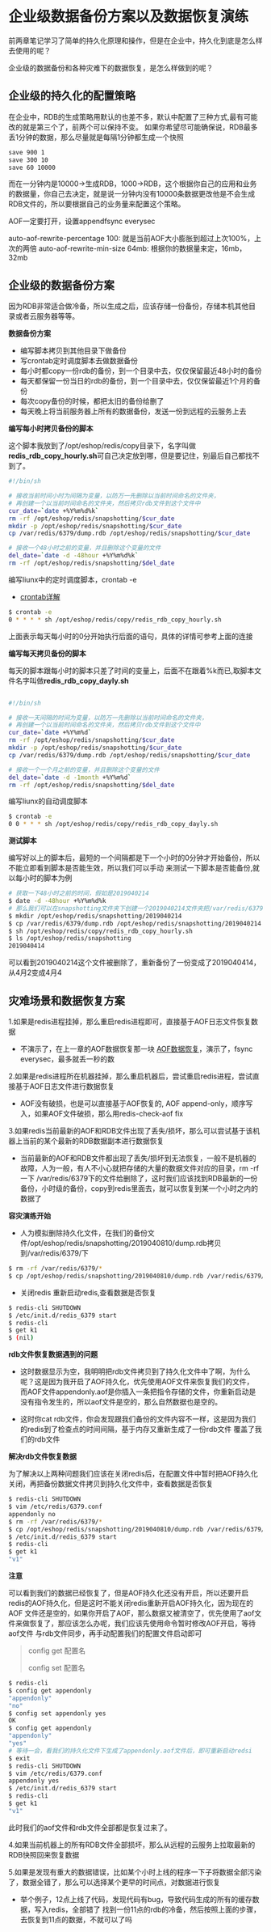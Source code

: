 # 企业级数据备份方案以及数据恢复演练

前两章笔记学习了简单的持久化原理和操作，但是在企业中，持久化到底是怎么样去使用的呢？

企业级的数据备份和各种灾难下的数据恢复，是怎么样做到的呢？


## 企业级的持久化的配置策略

在企业中，RDB的生成策略用默认的也差不多，默认中配置了三种方式,最有可能改的就是第三个了，前两个可以保持不变。
如果你希望尽可能确保说，RDB最多丢1分钟的数据，那么尽量就是每隔1分钟都生成一个快照

```bash
save 900 1
save 300 10
save 60 10000
```
而在一分钟内是10000->生成RDB，1000->RDB，这个根据你自己的应用和业务的数据量，你自己去决定，就是说一分钟内没有10000条数据更改他是不会生成
RDB文件的，所以要根据自己的业务量来配置这个策略。

AOF一定要打开，设置appendfsync everysec

auto-aof-rewrite-percentage 100: 就是当前AOF大小膨胀到超过上次100%，上次的两倍
auto-aof-rewrite-min-size 64mb: 根据你的数据量来定，16mb，32mb

## 企业级的数据备份方案

因为RDB非常适合做冷备，所以生成之后，应该存储一份备份，存储本机其他目录或者云服务器等等。

**数据备份方案**

- 编写脚本拷贝到其他目录下做备份
- 写crontab定时调度脚本去做数据备份
- 每小时都copy一份rdb的备份，到一个目录中去，仅仅保留最近48小时的备份
- 每天都保留一份当日的rdb的备份，到一个目录中去，仅仅保留最近1个月的备份
- 每次copy备份的时候，都把太旧的备份给删了
- 每天晚上将当前服务器上所有的数据备份，发送一份到远程的云服务上去

**编写每小时拷贝备份的脚本**

这个脚本我放到了/opt/eshop/redis/copy目录下，名字叫做**redis_rdb_copy_hourly.sh**可自己决定放到哪，但是要记住，别最后自己都找不到了。
```bash
#!/bin/sh

# 接收当前时间小时为间隔为变量，以防万一先删除以当前时间命名的文件夹，
# 再创建一个以当前时间命名的文件夹，然后拷贝rdb文件到这个文件中
cur_date=`date +%Y%m%d%k`
rm -rf /opt/eshop/redis/snapshotting/$cur_date
mkdir -p /opt/eshop/redis/snapshotting/$cur_date
cp /var/redis/6379/dump.rdb /opt/eshop/redis/snapshotting/$cur_date

# 接收一个48小时之前的变量，并且删除这个变量的文件
del_date=`date -d -48hour +%Y%m%d%k`
rm -rf /opt/eshop/redis/snapshotting/$del_date
```

编写liunx中的定时调度脚本，crontab -e

- [crontab详解](https://linuxtools-rst.readthedocs.io/zh_CN/latest/tool/crontab.html)


```bash
$ crontab -e
0 * * * * sh /opt/eshop/redis/copy/redis_rdb_copy_hourly.sh
```

上面表示每天每小时的0分开始执行后面的语句，具体的详情可参考上面的连接

**编写每天拷贝备份的脚本**

每天的脚本跟每小时的脚本只差了时间的变量上，后面不在跟着%k而已,取脚本文件名字叫做**redis_rdb_copy_dayly.sh**

```bash

#!/bin/sh

# 接收一天间隔的时间为变量，以防万一先删除以当前时间命名的文件夹，
# 再创建一个以当前时间命名的文件夹，然后拷贝rdb文件到这个文件中
cur_date=`date +%Y%m%d`
rm -rf /opt/eshop/redis/snapshotting/$cur_date
mkdir -p /opt/eshop/redis/snapshotting/$cur_date
cp /var/redis/6379/dump.rdb /opt/eshop/redis/snapshotting/$cur_date

# 接收一个一个月之前的变量，并且删除这个变量的文件
del_date=`date -d -1month +%Y%m%d`
rm -rf /opt/eshop/redis/snapshotting/$del_date
```
编写liunx的自动调度脚本

```bash
$ crontab -e
0 0 * * * sh /opt/eshop/redis/copy/redis_rdb_copy_dayly.sh
```

**测试脚本**

编写好以上的脚本后，最短的一个间隔都是下一个小时的0分钟才开始备份，所以不能立即看到脚本是否能生效，所以我们可以手动
来测试一下脚本是否能备份,就以每小时的脚本为例

```bash
# 获取一下48小时之前的时间，假如是2019040214
$ date -d -48hour +%Y%m%d%k
# 那么我们可以在snapshotting文件夹下创建一个2019040214文件夹把/var/redis/6379/dump.rdb拷贝进来
$ mkdir /opt/eshop/redis/snapshotting/2019040214
$ cp /var/redis/6379/dump.rdb /opt/eshop/redis/snapshotting/2019040214
$ sh /opt/eshop/redis/copy/redis_rdb_copy_hourly.sh
$ ls /opt/eshop/redis/snapshotting
2019040414
```
可以看到2019040214这个文件被删除了，重新备份了一份变成了2019040414，从4月2变成4月4

## 灾难场景和数据恢复方案

1.如果是redis进程挂掉，那么重启redis进程即可，直接基于AOF日志文件恢复数据

- 不演示了，在上一章的AOF数据恢复那一块
[AOF数据恢复](https://github.com/ywhs/YwhSpringCloud/blob/master/document/chapter1-20/%E5%A6%82%E4%BD%95%E5%AE%9E%E7%8E%B0redis%E7%9A%84%E6%8C%81%E4%B9%85%E5%8C%96.md#aof%E6%8C%81%E4%B9%85%E5%8C%96%E7%9A%84%E6%95%B0%E6%8D%AE%E6%81%A2%E5%A4%8D%E5%AE%9E%E9%AA%8C)，演示了，fsync everysec，最多就丢一秒的数

2.如果是redis进程所在机器挂掉，那么重启机器后，尝试重启redis进程，尝试直接基于AOF日志文件进行数据恢复

- AOF没有破损，也是可以直接基于AOF恢复的, AOF append-only，顺序写入，如果AOF文件破损，那么用redis-check-aof fix

3.如果redis当前最新的AOF和RDB文件出现了丢失/损坏，那么可以尝试基于该机器上当前的某个最新的RDB数据副本进行数据恢复

- 当前最新的AOF和RDB文件都出现了丢失/损坏到无法恢复，一般不是机器的故障，人为一般，有人不小心就把存储的大量的数据文件对应的目录，rm -rf一下
/var/redis/6379下的文件给删除了，这时我们应该找到RDB最新的一份备份，小时级的备份，copy到redis里面去，就可以恢复到某一个小时之内的数据了

**容灾演练开始**

- 人为模拟删除持久化文件，在我们的备份文件/opt/eshop/redis/snapshotting/2019040810/dump.rdb拷贝到/var/redis/6379/下

```bash
$ rm -rf /var/redis/6379/*
$ cp /opt/eshop/redis/snapshotting/2019040810/dump.rdb /var/redis/6379/
```

- 关闭redis 重新启动redis,查看数据是否恢复

```bash
$ redis-cli SHUTDOWN
$ /etc/init.d/redis_6379 start
$ redis-cli
$ get k1
$ (nil)
```

**rdb文件恢复数据遇到的问题**

- 这时数据显示为空，我明明把rdb文件拷贝到了持久化文件中了啊，为什么呢？这是因为我开启了AOF持久化，优先使用AOF文件来恢复我们的文件，
而AOF文件appendonly.aof是你插入一条把指令存储的文件，你重新启动是没有指令发生的，所以aof文件是空的，那么自然数据也是空的。

- 这时你cat rdb文件，你会发现跟我们备份的文件内容不一样，这是因为我们的redis到了检查点的时间间隔，基于内存又重新生成了一份rdb文件
覆盖了我们的rdb文件

**解决rdb文件恢复数据**

为了解决以上两种问题我们应该在关闭redis后，在配置文件中暂时把AOF持久化关闭，再把备份数据文件拷贝到持久化文件中，查看数据是否恢复

```bash
$ redis-cli SHUTDOWN
$ vim /etc/redis/6379.conf
appendonly no
$ rm -rf /var/redis/6379/*
$ cp /opt/eshop/redis/snapshotting/2019040810/dump.rdb /var/redis/6379/
$ /etc/init.d/redis_6379 start
$ redis-cli
$ get k1
"v1"
```

**注意**

可以看到我们的数据已经恢复了，但是AOF持久化还没有开启，所以还要开启redis的AOF持久化，但是这时不能关闭redis重新开启AOF持久化，因为现在的AOF
文件还是空的，如果你开启了AOF，那么数据又被清空了，优先使用了aof文件来做恢复了，那应该怎么办呢，我们应该先使用命令暂时修改AOF开启，等待aof文件
与rdb文件同步，再手动配置我们的配置文件启动即可

> config get 配置名
>
> config set 配置名

```bash
$ redis-cli
$ config get appendonly
"appendonly"
"no"
$ config set appendonly yes
OK
$ config get appendonly
"appendonly"
"yes"
# 等待一会，看我们的持久化文件下生成了appendonly.aof文件后，即可重新启动redsi
$ exit
$ redis-cli SHUTDOWN
$ vim /etc/redis/6379.conf
appendonly yes
$ /etc/init.d/redis_6379 start
$ redis-cli
$ get k1
"v1"
```
此时我们的aof文件和rdb文件全部都是恢复过来了。

4.如果当前机器上的所有RDB文件全部损坏，那么从远程的云服务上拉取最新的RDB快照回来恢复数据

5.如果是发现有重大的数据错误，比如某个小时上线的程序一下子将数据全部污染了，数据全错了，那么可以选择某个更早的时间点，对数据进行恢复

- 举个例子，12点上线了代码，发现代码有bug，导致代码生成的所有的缓存数据，写入redis，全部错了
找到一份11点的rdb的冷备，然后按照上面的步骤，去恢复到11点的数据，不就可以了吗







